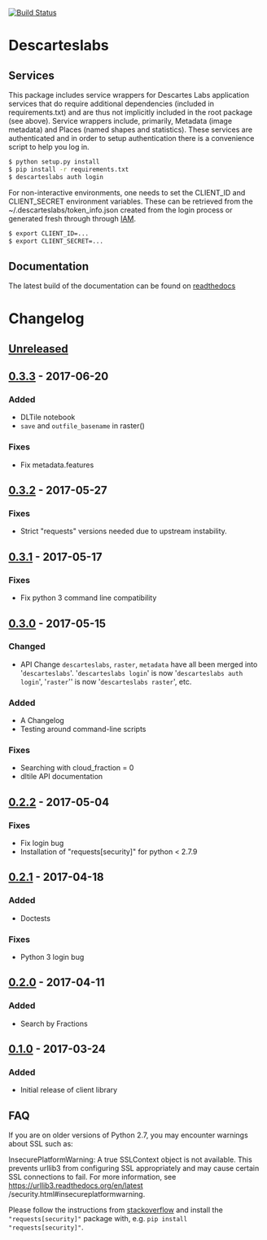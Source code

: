 [![Build Status](https://travis-ci.org/descarteslabs/descarteslabs-python.svg?branch=master)](https://travis-ci.org/descarteslabs/descarteslabs-python)

Descarteslabs
=============

Services
--------

This package includes service wrappers for Descartes Labs application services that 
do require additional dependencies (included in requirements.txt) and are thus not 
implicitly included in the root package (see above). Service wrappers include, 
primarily, Metadata (image metadata) and Places (named shapes and statistics). 
These services are authenticated and in order to setup authentication there is a 
convenience script to help you log in.

```bash
$ python setup.py install
$ pip install -r requirements.txt
$ descarteslabs auth login
```

For non-interactive environments, one needs to set the CLIENT_ID and CLIENT_SECRET 
environment variables. These can be retrieved from the ~/.descarteslabs/token_info.json
created from the login process or generated fresh through through [IAM](https://iam.descarteslabs.com).

```bash
$ export CLIENT_ID=...
$ export CLIENT_SECRET=...
```

Documentation
-------------
The latest build of the documentation can be found on [readthedocs](http://descartes-labs-python.readthedocs.io/en/latest/)

Changelog
=========

## [Unreleased]

## [0.3.3] - 2017-06-20
### Added
- DLTile notebook
- `save` and `outfile_basename` in raster()

### Fixes
- Fix metadata.features


## [0.3.2] - 2017-05-27
### Fixes
- Strict "requests" versions needed due to upstream instability.


## [0.3.1] - 2017-05-17
### Fixes
- Fix python 3 command line compatibility


## [0.3.0] - 2017-05-15
### Changed
- API Change `descarteslabs`, `raster`, `metadata` have all been merged into
 '`descarteslabs`'. '`descarteslabs login`' is now '`descarteslabs auth
 login`', '`raster`'' is now '`descarteslabs raster`', etc.

### Added
- A Changelog
- Testing around command-line scripts

### Fixes
- Searching with cloud\_fraction = 0
- dltile API documentation

## [0.2.2] - 2017-05-04
### Fixes
- Fix login bug
- Installation of "requests\[security\]" for python < 2.7.9

## [0.2.1] - 2017-04-18
### Added
- Doctests

### Fixes
- Python 3 login bug

## [0.2.0] - 2017-04-11
### Added
- Search by Fractions

## [0.1.0] - 2017-03-24
### Added
- Initial release of client library

[Unreleased]: https://github.com/descarteslabs/descarteslabs-python/compare/v0.3.3...HEAD
[0.3.3]: https://github.com/descarteslabs/descarteslabs-python/compare/v0.3.2...v0.3.3
[0.3.2]: https://github.com/descarteslabs/descarteslabs-python/compare/v0.3.1...v0.3.2
[0.3.1]: https://github.com/descarteslabs/descarteslabs-python/compare/v0.3.0...v0.3.1
[0.3.0]: https://github.com/descarteslabs/descarteslabs-python/compare/v0.2.2...v0.3.0
[0.2.2]: https://github.com/descarteslabs/descarteslabs-python/compare/v0.2.1...v0.2.2
[0.2.1]: https://github.com/descarteslabs/descarteslabs-python/compare/v0.2.0...v0.2.1
[0.2.0]: https://github.com/descarteslabs/descarteslabs-python/compare/v0.1.0...v0.2.0
[0.1.0]: https://github.com/descarteslabs/descarteslabs-python/releases/tag/v0.1.0

FAQ
---

If you are on older versions of Python 2.7, you may encounter warnings about
SSL such as:

  InsecurePlatformWarning: A true SSLContext object is not
  available. This prevents urllib3 from configuring SSL appropriately and 
  may cause certain SSL connections to fail. For more information, see 
  https://urllib3.readthedocs.org/en/latest  
  /security.html#insecureplatformwarning.

Please follow the instructions from
[stackoverflow](http://stackoverflow.com/questions/29099404/ssl-insecureplatform-error-when-using-requests-package)
and install the `"requests[security]"` package with, e.g. `pip install
"requests[security]"`.

